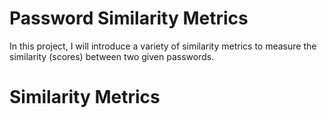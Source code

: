 # Password Similarity Metrics


In this project, I will introduce a variety of similarity metrics to measure the similarity (scores) between two given passwords.
# Similarity Metrics

